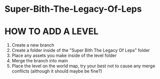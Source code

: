 # Super-Bith-The-Legacy-Of-Leps
 
# HOW TO ADD A LEVEL

1. Create a new branch
2. Create a folder inside of the "Super Bith The Legacy Of Leps" folder
3. Place any assets you make inside of the level folder
4. Merge the branch into main
5. Place the level on the world map, try your best not to cause any merge conflicts (although it should maybe be fine?)